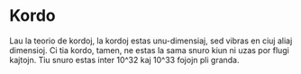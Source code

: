 # Kordo

Lau la teorio de kordoj, la kordoj estas unu-dimensiaj, sed vibras en ciuj aliaj
dimensioj. Ci tia kordo, tamen, ne estas la sama snuro kiun ni uzas por flugi
kajtojn. Tiu snuro estas inter 10^32 kaj 10^33 fojojn pli granda.
